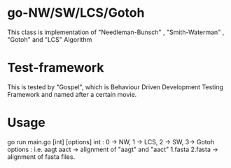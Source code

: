 # go-NW/SW/LCS/Gotoh
 This class is implementation of "Needleman-Bunsch" , "Smith-Waterman" , "Gotoh" and "LCS" Algorithm 

# Test-framework
 This is tested by "Gospel", which is Behaviour Driven Development Testing Framework and named after a certain movie.

# Usage
go run main.go [int] [options]
int : 0 -> NW, 1 -> LCS, 2 -> SW, 3-> Gotoh
options : i.e. aagt aact -> alignment of "aagt" and "aact"
               1.fasta 2.fasta -> alignment of fasta files. 
